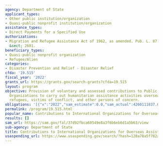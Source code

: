 ```yaml
---
agency: Department of State
applicant_types:
- Other public institution/organization
- Quasi-public nonprofit institution/organization
assistance_types:
- Direct Payments for a Specified Use
authorizations:
- Migration and Refugee Assistance Act of 1962, as amended. Pub. L. 87, 510. 22 U.S.C.
  &sect; 2601.
beneficiary_types:
- Quasi-public nonprofit organization
- Refugee/Alien
categories:
- Disaster Prevention and Relief - Disaster Relief
cfda: '19.515'
fiscal_year: '2022'
grants_url: https://grants.gov/search-grants?cfda=19.515
layout: program
objective: Provision of voluntary and assessed contributions to Public International
  Organizations to carry out humanitarian assistance activities overseas benefitting
  refugees, victims of conflict, and other persons of concern.
obligations: '[{"x":"2022","sam_estimate":0.0,"sam_actual":4260111837.0,"usa_spending_actual":4136700544.97},{"x":"2023","sam_estimate":0.0,"sam_actual":0.0,"usa_spending_actual":3945817554.96},{"x":"2024","sam_estimate":0.0,"sam_actual":0.0,"usa_spending_actual":541288398.0}]'
permalink: /program/19.515.html
popular_name: Contributions to International Organizations for Overseas Assistance
results: []
sam_url: https://sam.gov/fal/37d92fbca60549e8a3f6b6eb6d1a5b63/view
sub-agency: Department of State
title: Contributions to International Organizations for Overseas Assistance
usaspending_url: https://www.usaspending.gov/search/?hash=128a78a5f782adf8f560a3920366a08a
---
```

